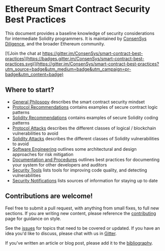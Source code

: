# Ethereum Smart Contract Security Best Practices

This document provides a baseline knowledge of security considerations for intermediate Solidity programmers. It is maintained by [ConsenSys Diligence](https://media.consensys.net/introducing-consensys-diligence-cf38f83948c), and the broader Ethereum community.

[![Join the chat at https://gitter.im/ConsenSys/smart-contract-best-practices](https://badges.gitter.im/ConsenSys/smart-contract-best-practices.svg)](https://gitter.im/ConsenSys/smart-contract-best-practices?utm_source=badge&utm_medium=badge&utm_campaign=pr-badge&utm_content=badge)

## Where to start?

* [General Philosopy](./general_philosophy) describes the smart contract security mindset
* [Protocol Recommendations](./protocol_recommendations) contains examples of secure contract logic patterns
* [Solidity Recommendations](./solidity_recommendations) contains examples of secure Solidity coding patterns
* [Protocol Attacks](./protocol_attacks) describes the different classes of logical / blockchain vulnerabilities to avoid
* [Solidity Attacks](./solidity_attacks) describes the different classes of Solidity vulnerabilities to avoid
* [Software Engineering](./software_engineering) outlines some architectural and design approaches for risk mitigation
* [Documentation and Procedures](./documentation_procedures) outlines best practices for documenting your system for other developers and auditors
* [Security Tools](./security_tools) lists tools for improving code quality, and detecting vulnerabilities
* [Security Notifications](./security_notifications) lists sources of information for staying up to date

## Contributions are welcome!

Feel free to submit a pull request, with anything from small fixes, to full new sections. If you are writing new content, please reference the [contributing](./about/contributing) page for guidance on style.

See the [issues](https://github.com/ConsenSys/smart-contract-best-practices/issues) for topics that need to be covered or updated. If you have an idea you'd like to discuss, please chat with us in [Gitter](https://gitter.im/ConsenSys/smart-contract-best-practices).

If you've written an article or blog post, please add it to the [bibliography](./bibliography).  
